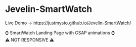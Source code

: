 # Jevelin-SmartWatch

Live Demo -> https://justmysto.github.io/Jevelin-SmartWatch/

⌚ SmartWatch Landing Page with GSAP animations ⌚
<br>
⚠️ NOT RESPONSIVE ⚠️
